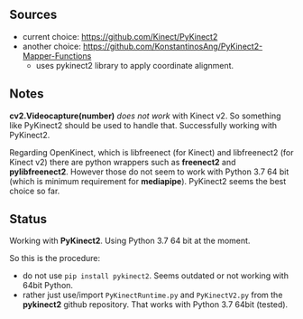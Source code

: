 ## Sources
- current choice: https://github.com/Kinect/PyKinect2
- another choice: https://github.com/KonstantinosAng/PyKinect2-Mapper-Functions
  - uses pykinect2 library to apply coordinate alignment.
  
## Notes
**cv2.Videocapture(number)** _does not work_ with Kinect v2. So something like PyKinect2 should be used to handle that. Successfully working with PyKinect2.

Regarding OpenKinect, which is libfreenect (for Kinect) and libfreenect2 (for Kinect v2) there are python wrappers such as **freenect2** and **pylibfreenect2**. However those do not seem to work with Python 3.7 64 bit (which is minimum requirement for **mediapipe**). PyKinect2 seems the best choice so far.


## Status
Working with **PyKinect2**. Using Python 3.7 64 bit at the moment.

So this is the procedure:
- do not use `pip install pykinect2`. Seems outdated or not working with 64bit Python.
- rather just use/import `PyKinectRuntime.py` and `PyKinectV2.py` from the __pykinect2__ github repository. That works with Python 3.7 64bit (tested).

